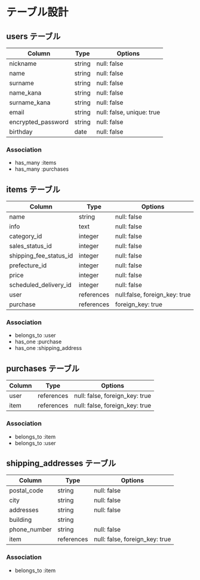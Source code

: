 # テーブル設計

## users テーブル

| Column             | Type   | Options     |
| ------------------ | ------ | ----------- |
| nickname           | string | null: false |
| name               | string | null: false |
| surname            | string | null: false |
| name_kana          | string | null: false |
| surname_kana       | string | null: false |
| email              | string | null: false, unique: true |
| encrypted_password | string | null: false |
| birthday           | date   | null: false |



### Association

- has_many :items
- has_many :purchases

## items テーブル

| Column        | Type    | Options     |
| ------------- | ------  | ----------- |
| name          | string  | null: false|
| info         | text | null: false |
| category_id         | integer | null: false |
| sales_status_id         | integer | null: false |
| shipping_fee_status_id         | integer | null: false |
| prefecture_id         | integer | null: false |
| price         | integer | null: false |
| scheduled_delivery_id         | integer | null: false |
| user  | references |null:false, foreign_key: true |
| purchase  | references | foreign_key: true |



### Association

- belongs_to :user
- has_one :purchase
- has_one :shipping_address

## purchases テーブル

| Column | Type       | Options                        |
| ------ | ---------- | ------------------------------ |
| user   | references | null: false, foreign_key: true |
| item  | references | null: false, foreign_key: true |


### Association

- belongs_to :item
- belongs_to :user



## shipping_addresses テーブル

| Column | Type       | Options                        |
| ------ | ---------- | ------------------------------ |
| postal_code   | string | null: false  |
| city   | string | null: false  |
| addresses   | string | null: false  |
| building   | string |   |
| phone_number   | string | null: false  |
| item  | references | null: false, foreign_key: true |

### Association

- belongs_to :item